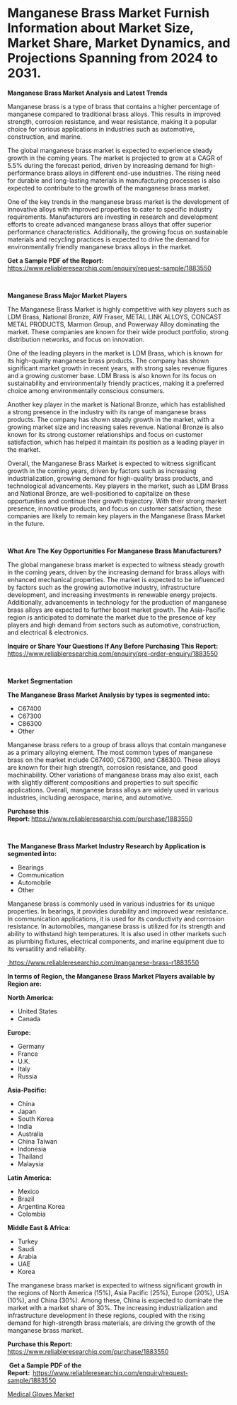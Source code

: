 <p><h1>Manganese Brass Market Furnish Information about Market Size, Market Share, Market Dynamics, and Projections Spanning from 2024 to 2031.</h1></p><p><strong>Manganese Brass Market Analysis and Latest Trends</strong></p>
<p><p>Manganese brass is a type of brass that contains a higher percentage of manganese compared to traditional brass alloys. This results in improved strength, corrosion resistance, and wear resistance, making it a popular choice for various applications in industries such as automotive, construction, and marine.</p><p>The global manganese brass market is expected to experience steady growth in the coming years. The market is projected to grow at a CAGR of 5.5% during the forecast period, driven by increasing demand for high-performance brass alloys in different end-use industries. The rising need for durable and long-lasting materials in manufacturing processes is also expected to contribute to the growth of the manganese brass market.</p><p>One of the key trends in the manganese brass market is the development of innovative alloys with improved properties to cater to specific industry requirements. Manufacturers are investing in research and development efforts to create advanced manganese brass alloys that offer superior performance characteristics. Additionally, the growing focus on sustainable materials and recycling practices is expected to drive the demand for environmentally friendly manganese brass alloys in the market.</p></p>
<p><strong>Get a Sample PDF of the Report:&nbsp;</strong> <a href="https://www.reliableresearchiq.com/enquiry/request-sample/1883550">https://www.reliableresearchiq.com/enquiry/request-sample/1883550</a></p>
<p>&nbsp;</p>
<p><strong>Manganese Brass Major Market Players</strong></p>
<p><p>The Manganese Brass Market is highly competitive with key players such as LDM Brass, National Bronze, AW Fraser, METAL LINK ALLOYS, CONCAST METAL PRODUCTS, Marmon Group, and Powerway Alloy dominating the market. These companies are known for their wide product portfolio, strong distribution networks, and focus on innovation.</p><p>One of the leading players in the market is LDM Brass, which is known for its high-quality manganese brass products. The company has shown significant market growth in recent years, with strong sales revenue figures and a growing customer base. LDM Brass is also known for its focus on sustainability and environmentally friendly practices, making it a preferred choice among environmentally conscious consumers.</p><p>Another key player in the market is National Bronze, which has established a strong presence in the industry with its range of manganese brass products. The company has shown steady growth in the market, with a growing market size and increasing sales revenue. National Bronze is also known for its strong customer relationships and focus on customer satisfaction, which has helped it maintain its position as a leading player in the market.</p><p>Overall, the Manganese Brass Market is expected to witness significant growth in the coming years, driven by factors such as increasing industrialization, growing demand for high-quality brass products, and technological advancements. Key players in the market, such as LDM Brass and National Bronze, are well-positioned to capitalize on these opportunities and continue their growth trajectory. With their strong market presence, innovative products, and focus on customer satisfaction, these companies are likely to remain key players in the Manganese Brass Market in the future.</p></p>
<p>&nbsp;</p>
<p><strong>What Are The Key Opportunities For Manganese Brass Manufacturers?</strong></p>
<p><p>The global manganese brass market is expected to witness steady growth in the coming years, driven by the increasing demand for brass alloys with enhanced mechanical properties. The market is expected to be influenced by factors such as the growing automotive industry, infrastructure development, and increasing investments in renewable energy projects. Additionally, advancements in technology for the production of manganese brass alloys are expected to further boost market growth. The Asia-Pacific region is anticipated to dominate the market due to the presence of key players and high demand from sectors such as automotive, construction, and electrical & electronics.</p></p>
<p><strong>Inquire or Share Your Questions If Any Before Purchasing This Report:</strong> <a href="https://www.reliableresearchiq.com/enquiry/pre-order-enquiry/1883550">https://www.reliableresearchiq.com/enquiry/pre-order-enquiry/1883550</a></p>
<p>&nbsp;</p>
<p><strong>Market Segmentation</strong></p>
<p><strong>The Manganese Brass Market Analysis by types is segmented into:</strong></p>
<p><ul><li>C67400</li><li>C67300</li><li>C86300</li><li>Other</li></ul></p>
<p><p>Manganese brass refers to a group of brass alloys that contain manganese as a primary alloying element. The most common types of manganese brass on the market include C67400, C67300, and C86300. These alloys are known for their high strength, corrosion resistance, and good machinability. Other variations of manganese brass may also exist, each with slightly different compositions and properties to suit specific applications. Overall, manganese brass alloys are widely used in various industries, including aerospace, marine, and automotive.</p></p>
<p><strong>Purchase this Report:&nbsp;</strong><a href="https://www.reliableresearchiq.com/purchase/1883550">https://www.reliableresearchiq.com/purchase/1883550</a></p>
<p>&nbsp;</p>
<p><strong>The Manganese Brass Market Industry Research by Application is segmented into:</strong></p>
<p><ul><li>Bearings</li><li>Communication</li><li>Automobile</li><li>Other</li></ul></p>
<p><p>Manganese brass is commonly used in various industries for its unique properties. In bearings, it provides durability and improved wear resistance. In communication applications, it is used for its conductivity and corrosion resistance. In automobiles, manganese brass is utilized for its strength and ability to withstand high temperatures. It is also used in other markets such as plumbing fixtures, electrical components, and marine equipment due to its versatility and reliability.</p></p>
<p><a href="https://www.reliableresearchiq.com/manganese-brass-r1883550">&nbsp;https://www.reliableresearchiq.com/manganese-brass-r1883550</a></p>
<p><strong>In terms of Region, the Manganese Brass Market Players available by Region are:</strong></p>
<p>
    <p> <strong> North America: </strong>
        <ul>
            <li>United States</li>
            <li>Canada</li>
        </ul>
        </p> 
    <p> <strong> Europe: </strong>
        <ul>
            <li>Germany</li>
            <li>France</li>
            <li>U.K.</li>
            <li>Italy</li>
            <li>Russia</li>
        </ul>
        </p> 
    <p> <strong> Asia-Pacific: </strong>
        <ul>
            <li>China</li>
            <li>Japan</li>
            <li>South Korea</li>
            <li>India</li>
            <li>Australia</li>
            <li>China Taiwan</li>
            <li>Indonesia</li>
            <li>Thailand</li>
            <li>Malaysia</li>
        </ul>
        </p> 
    <p> <strong> Latin America: </strong>
        <ul>
            <li>Mexico</li>
            <li>Brazil</li>
            <li>Argentina Korea</li>
            <li>Colombia</li>
        </ul>
        </p> 
    <p> <strong> Middle East & Africa: </strong>
        <ul>
            <li>Turkey</li>
            <li>Saudi</li>
            <li>Arabia</li>
            <li>UAE</li>
            <li>Korea</li>
        </ul>
    </p>
    </p>
<p><p>The manganese brass market is expected to witness significant growth in the regions of North America (15%), Asia Pacific (25%), Europe (20%), USA (10%), and China (30%). Among these, China is expected to dominate the market with a market share of 30%. The increasing industrialization and infrastructure development in these regions, coupled with the rising demand for high-strength brass materials, are driving the growth of the manganese brass market.</p></p>
<p><strong>Purchase this Report: </strong><a href="https://www.reliableresearchiq.com/purchase/1883550">https://www.reliableresearchiq.com/purchase/1883550</a></p>
<p>&nbsp;<strong>Get a Sample PDF of the Report:&nbsp;&nbsp;</strong><a href="https://www.reliableresearchiq.com/enquiry/request-sample/1883550">https://www.reliableresearchiq.com/enquiry/request-sample/1883550</a></p>
<p><strong></strong></p>
<p><p><a href="https://view.publitas.com/reportprime-1/insights-into-medical-gloves-market-share-and-competitive-landscape-for-period-from-2024-to-2031/">Medical Gloves Market</a></p></p>